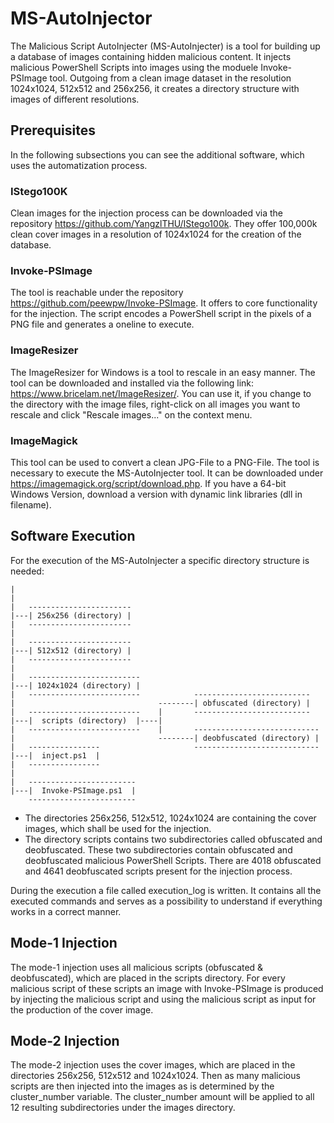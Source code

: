 # MS-AutoInjector
The Malicious Script AutoInjecter (MS-AutoInjecter) is a tool for building up a database of images containing hidden malicious content. It injects malicious PowerShell Scripts into images using the moduele Invoke-PSImage tool. Outgoing from a clean image dataset in the resolution 1024x1024, 512x512 and 256x256, it creates a directory structure with images of different resolutions.

## Prerequisites
In the following subsections you can see the additional software, which uses the automatization process. 

### IStego100K
Clean images for the injection process can be downloaded via the repository https://github.com/YangzlTHU/IStego100k. They offer 100,000k clean cover images in a resolution of 1024x1024 for the creation of the database.

### Invoke-PSImage
The tool is reachable under the repository https://github.com/peewpw/Invoke-PSImage. It offers to core functionality for the injection. The script encodes a PowerShell script in the pixels of a PNG file and generates a oneline to execute.

### ImageResizer
The ImageResizer for Windows is a tool to rescale in an easy manner. The tool can be downloaded and installed via the following link: https://www.bricelam.net/ImageResizer/. You can use it, if you change to the directory with the image files, right-click on all images you want to rescale and click "Rescale images..." on the context menu.

### ImageMagick
This tool can be used to convert a clean JPG-File to a PNG-File. The tool is necessary to execute the MS-AutoInjecter tool. It can be downloaded under https://imagemagick.org/script/download.php. If you have a 64-bit Windows Version, download a version with dynamic link libraries (dll in filename).  

## Software Execution
For the execution of the MS-AutoInjecter a specific directory structure is needed:

	|
	|
	|	-----------------------
	|---| 256x256 (directory) |
	|	-----------------------
	|
	|	-----------------------
	|---| 512x512 (directory) |
	|	-----------------------
	|
	|	-------------------------
	|---| 1024x1024 (directory) |
	|	-------------------------	         --------------------------
	|								 --------| obfuscated (directory) |
	|	-------------------------	 |       --------------------------
	|---|  scripts (directory)  |----|		  
	|	-------------------------	 |		 ----------------------------
	|						  		 --------| deobfuscated (directory) |
	|	----------------					 ----------------------------
	|---|  inject.ps1  |
	|	----------------
	|
	|	------------------------
	|---|  Invoke-PSImage.ps1  |
		------------------------

- The directories 256x256, 512x512, 1024x1024 are containing the cover images, which shall be used for the injection.
- The directory scripts contains two subdirectories called obfuscated and deobfuscated. These two subdirectories contain obfuscated and deobfuscated malicious PowerShell Scripts. There are 4018 obfuscated and 4641 deobfuscated scripts present for the injection process.

During the execution a file called execution_log is written. It contains all the executed commands and serves as a possibility to understand if everything works in a correct manner.

## Mode-1 Injection
The mode-1 injection uses all malicious scripts (obfuscated & deobfuscated), which are placed in the scripts directory. For every malicious script of these scripts an image with Invoke-PSImage is produced by injecting the malicious script and using the malicious script as input for the production of the cover image.  

## Mode-2 Injection
The mode-2 injection uses the cover images, which are placed in the directories 256x256, 512x512 and 1024x1024. Then as many malicious scripts are then injected into the images as is determined by the cluster_number variable. The cluster_number amount will be applied to all 12 resulting subdirectories under the images directory.
